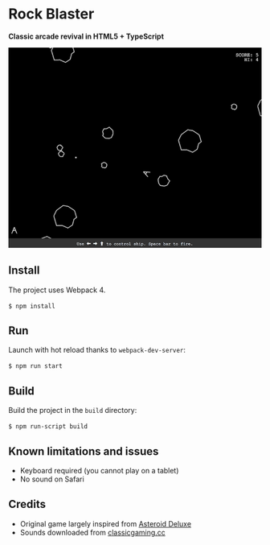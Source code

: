 # Rock Blaster

**Classic arcade revival in HTML5 + TypeScript** 

![](rock-blaster.png)

## Install

The project uses Webpack 4.

`$ npm install`

## Run

Launch with hot reload thanks to `webpack-dev-server`:

`$ npm run start`

## Build

Build the project in the `build` directory:

`$ npm run-script build`

## Known limitations and issues

* Keyboard required (you cannot play on a tablet)
* No sound on Safari

## Credits

* Original game largely inspired from
[Asteroid Deluxe](https://www.arcade-history.com/?n=asteroids-deluxe&page=detail&id=127)
* Sounds downloaded from [classicgaming.cc](http://www.classicgaming.cc/classics/asteroids/sounds)
 
